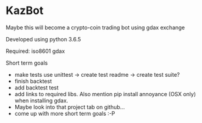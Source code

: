 # KazBot
Maybe this will become a crypto-coin trading bot using gdax exchange

Developed using python 3.6.5

Required:
iso8601
gdax

Short term goals
- make tests use unittest -> create test readme -> create test suite?
- finish backtest
- add backtest test
- add links to required libs. Also mention pip install annoyance (OSX only) when installing gdax.
- Maybe look into that project tab on github...
- come up with more short term goals :-P
